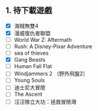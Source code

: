 ## 1. 待下載遊戲
- [x] 海賊無雙4
- [x] 漫威復仇者聯盟
- [ ] World War Z: Aftermath
- [ ] Rush: A Disney-Pixar Adventure
- [ ] sea of thieves
- [x] Gang Beasts
- [ ] Human Fall Flat 
- [ ] Windjammers 2 （野外飛盤2）
- [ ] Young Souls
- [ ] 迪士尼大冒險
- [ ] The Ascent
- [ ] 汪汪隊立大功：拯救冒險灣
